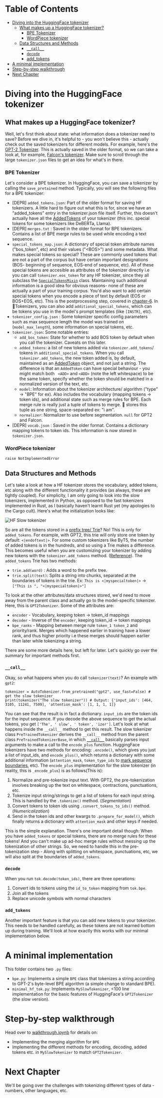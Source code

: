 

<!-- toc -->
# Table of Contents
- [Diving into the HuggingFace tokenizer](#diving-into-the-huggingface-tokenizer)
  * [What makes up a HuggingFace tokenizer?](#what-makes-up-a-huggingface-tokenizer)
    + [BPE Tokenizer](#bpe-tokenizer)
    + [WordPiece tokenizer](#wordpiece-tokenizer)
  * [Data Structures and Methods](#data-structures-and-methods)
    + [`__call__`](#__call__)
    + [`decode`](#decode)
    + [add_tokens](#add_tokens)
- [A minimal implementation](#a-minimal-implementation)
- [Step-by-step walkthrough](#step-by-step-walkthrough)
- [Next Chapter](#next-chapter)

<!-- tocstop -->

# Diving into the HuggingFace tokenizer
## What makes up a HuggingFace tokenizer?
Well, let's first think about state: what information does a tokenizer need to save? 
Before we dive in, it's helpful to - you won't believe this - actually check out the saved tokenizers for different models. For example, here's the [GPT-2 Tokenizer](https://huggingface.co/SumanthRH/gpt2-tokenizer/tree/main). This is actually saved in the older format, so we can take a look at, for example, [Falcon's tokenizer](https://huggingface.co/SumanthRH/falcon-tokenizer/tree/main). Make sure to scroll through the large `tokenizer.json` files to get an idea for what's in there. 
### BPE Tokenizer
Let's consider a BPE tokenizer. In HuggingFace, you can save a tokenizer by calling the `save_pretained` method. Typically, you will see the following files for a BPE tokenizer:
- [DEPR] `added_tokens.json`: Part of the older format for saving HF tokenizers. A little hard to figure out what this is for, since we have an "added_tokens" entry in the tokenizer.json file itself. Further, this doesn't actually have all the [AddedTokens](https://huggingface.co/docs/tokenizers/api/added-tokens) of your tokenizer (this inc. special tokens for some tokenizers like DeBERTa, Llama). 
- [DEPR] `merges.txt` : Saved in the older format for BPE tokenizers. Contains a list of BPE merge rules to be used while encoding a text sequence. 
- `special_tokens_map.json`: A dictionary of special token attribute names ("bos_token", etc) and their values ("\<BOS\>") and some metadata. What makes special tokens so special? These are commonly used tokens that are not a part of the corpus but have certain important designations (BOS- beginning of sequence, EOS-end of sequence, etc). All of these special tokens are accesible as attributes of the tokenizer directly i.e you can call `tokenizer.eos_token` for any HF tokenizer, since they all subclass the [`SpecialTokensMixin`](https://github.com/huggingface/transformers/blob/ced9fd86f55ebb6b656c273f6e23f8ba50652f83/src/transformers/tokenization_utils_base.py#L795) class. Maintaining such additional information is a good idea for obvious reasons- none of these are actually a part of your training corpus. You'd also want to add certain special tokens when you encode a piece of text by default (EOS or BOS+EOS, etc). This is the postprocessing step, covered in [chapter-6](/6-postprocessing-and-more/). In 🤗Tokenizers, you can also add `additional_special_tokens`, which can be tokens you use in the model's prompt templates (like `[INSTR]`, etc). 
- `tokenizer_config.json` : Some tokenizer specific config parameters such as max sequence length the model was trained on (`model_max_length`), some information on special tokens, etc.
- `tokenizer.json`: Some notable entries:
    - `add_bos_token`: State for whether to add BOS token by default when you call the tokenizer. Caveats on this later. 
    - `added_tokens`: a list of new tokens added via `tokenizer.add_tokens`/ tokens in `additional_special_tokens`. When you call `tokenizer.add_tokens`, the new token added is, by default, maintained as an [AddedToken](https://huggingface.co/docs/tokenizers/api/added-tokens) object, and not just a string. The difference is that an `AddedToken` can have special behaviour - you might match both ` <ADD>` and `<ADD>` (note the left whitespace) to be the same token, specify whether the token should be matched in a normalized version of the text, etc. 
    - `model`:  Information about the tokenizer architecture/ algorithm ("type" -> "BPE" for ex). Also includes the vocabulary (mapping tokens -> token ids), and additional state such as merge rules for BPE.  Each merge rule is really just a tuple of tokens to merge. 🤗 stores this tuple as one string, space-separated ex: "i am". 
    - `normalizer`: Normalizer to use before segmentation.  `null` for GPT2 and Falcon.
- [DEPR] `vocab.json` : Saved in the older format. Contains a dictionary mapping tokens to token ids. This information is now stored in `tokenizer.json`. 

### WordPiece tokenizer
`raise NotImplementedError`

## Data Structures and Methods
Let's take a look at how a HF tokenizer stores the vocabulary, added tokens, etc along with the different functionality it provides (as always, these are tightly coupled). For simplicity, I am only going to look into the slow tokenizers, implemented in Python, as opposed to the fast tokenizers implemented in Rust, as I basically haven't learnt Rust yet (my apologies to the Cargo cult). Here's what the initialization looks like:

![HF Slow tokenizer](hf_slow.png)

So are all the tokens stored in a [prefix tree/ Trie](https://en.wikipedia.org/wiki/Trie)? No! This is only for `added_tokens`. For example, with GPT2, this trie will only store one token by default: `<|endoftext|>`. For some custom tokenizers like ByT5, the number of added tokens is in the hundreds, and so using a Trie makes a difference. This becomes useful when you are customizing your tokenizer by adding new tokens with the `tokenizer.add_tokens` method. ([Reference](https://github.com/huggingface/transformers/pull/13220)). The `added_tokens` Trie has two methods: 
- `trie.add(word)` : Adds a word to the prefix tree.
- `trie.split(text)`: Splits a string into chunks, separated at the boundaries of tokens in the trie.
Ex: `This is <|myspecialtoken|>` -> `["This is ", "<|myspecialtoken|>"]`

To look at the other attributes/data structures stored, we'd need to move away from the parent class and actually go to the model-specific tokenizer. Here, this is `GPT2Tokenizer`. Some of the attributes are:
- `encoder` - Vocabulary, keeping token -> token_id mappings
- `decoder` - Inverse of the `encoder`, keeping token_id -> token mappings
- `bpe_ranks` - Mapping between merge rule `token_1 token_2` and priority/rank. Merges which happened earlier in training have a lower rank, and thus higher priority i.e these merges should happen earlier than later while tokenizing a string.

There are some more details here, but left for later. Let's quickly go over the summary for important methods first.

### `__call__`
Okay, so what happens when you do call `tokenizer(text)`? An example with `gpt2`:
```
tokenizer = AutoTokenizer.from_pretrained("gpt2", use_fast=False) # get the slow tokenizer
print(tokenizer("The slow tokenizer")) # Output: {'input_ids': [464, 3105, 11241, 7509], 'attention_mask': [1, 1, 1, 1]}
```
You can see that the result is in fact a dictionary. `input_ids` are the token ids for the input sequence. If you decode the above sequence to get the actual tokens, you get `['The', ' slow', ' token', 'izer']`. Let's look at what happens inside the `__call__` method to get this result. The slow tokenizer class `PreTrainedTokenizer` derives the `__call__` method from the parent class `PreTrainedTokenizerBase`, in which [`__call__`](https://github.com/huggingface/transformers/blob/25b0f2033ba23e354ef2f665764248fcbb3f49ba/src/transformers/tokenization_utils_base.py#L2729) basically parses input arguments to make a call to the `encode_plus` function. HuggingFace tokenizers have two methods for encoding: `.encode()`, which gives you just a list of input_ids, and `encode_plus()`, which returns a dictionary with some additional information (`attention_mask`, `token_type_ids` to [mark sequence boundaries](https://huggingface.co/docs/transformers/glossary#token-type-ids), etc). The `encode_plus` implementation for the slow tokenizer (in reality, this is `_encode_plus`) is as follows(This is):
1. Normalize and pre-tokenize input text. With GPT2, the pre-tokenization involves breaking up the text on whitespace, contractions, punctuations, etc.
2. Tokenize input string/strings to get a list of tokens for each input string. This is handled by the `.tokenize()` method. (_Segmentation_)
3. Convert tokens to token ids using `.convert_tokens_to_ids()` method. (_Numericalization_)
4. Send in the token ids and other kwargs to `.prepare_for_model()`, which finally returns a dictionary with `attention_mask` and other keys if needed. 

This is the simple explanation. There's one important detail though: When you have `added_tokens` or special tokens, there are no merge rules for these tokens! And you can't make up ad-hoc merge rules without messing up the tokenization of other strings. So, we need to handle this in the pre-tokenization step - Along with splitting on whitespace, punctuations, etc, we will also split at the boundaries of `added_tokens`. 

### `decode`
When you run `tok.decode(token_ids)`, there are three operations:
1. Convert ids to tokens using the `id_to_token` mapping from `tok.bpe`. 
2. Join all the tokens
3. Replace unicode symbols with normal characters

### `add_tokens`
Another important feature is that you can add new tokens to your tokenizer. This needs to be handled carefully, as these tokens are not learned bottom up during training. We'll look at how exactly this works with our minimal implementation below.

# A minimal implementation
This folder contains two `.py` files:
- `bpe.py`: Implements a simple `BPE` class that tokenizes a string according to GPT-2's byte-level BPE algorithm (a simple change to standard BPE). 
- `minimal_hf_tok.py`: Implements `MySlowTokenizer`,  <100 line implementation for the basic features of HuggingFace's `GPT2Tokenizer` (the slow version). 

# Step-by-step walkthrough
Head over to [walkthrough.ipynb](/3-hf-tokenizer/walkthrough.ipynb) for details on:
- Implementing the merging algorithm for `BPE`
- Implementing the different methods for encoding, decoding, added tokens etc. in `MySlowTokenizer` to match `GPT2Tokenizer`.

# Next Chapter
We'll be going over the challenges with tokenizing different types of data - numbers, other languages, etc.


